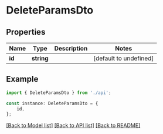 # DeleteParamsDto


## Properties

Name | Type | Description | Notes
------------ | ------------- | ------------- | -------------
**id** | **string** |  | [default to undefined]

## Example

```typescript
import { DeleteParamsDto } from './api';

const instance: DeleteParamsDto = {
    id,
};
```

[[Back to Model list]](../README.md#documentation-for-models) [[Back to API list]](../README.md#documentation-for-api-endpoints) [[Back to README]](../README.md)
